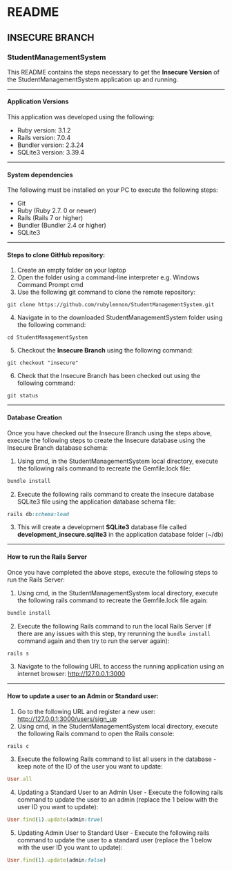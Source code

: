 # README

## INSECURE BRANCH

### StudentManagementSystem

This README contains the steps necessary to get the **Insecure Version** of the StudentManagementSystem application up and running.

---

#### Application Versions
This application was developed using the following:
* Ruby version: 3.1.2
* Rails version: 7.0.4
* Bundler version: 2.3.24
* SQLite3 version: 3.39.4

---

#### System dependencies
The following must be installed on your PC to execute the following steps:
* Git
* Ruby (Ruby 2.7. 0 or newer)
* Rails (Rails 7 or higher)
* Bundler (Bundler 2.4 or higher)
* SQLite3 

---

#### Steps to clone GitHub repository:
1. Create an empty folder on your laptop
2. Open the folder using a command-line interpreter e.g. Windows Command Prompt cmd
3. Use the following git command to clone the remote repository:
```
git clone https://github.com/rubylennon/StudentManagementSystem.git
```
4. Navigate in to the downloaded StudentManagementSystem folder using the following command:
```
cd StudentManagementSystem
```
5. Checkout the **Insecure Branch** using the following command:
```
git checkout "insecure"
```
6. Check that the Insecure Branch has been checked out using the following command:
```
git status
```

--- 

#### Database Creation
Once you have checked out the Insecure Branch using the steps above, execute the following steps to create the 
Insecure database using the Insecure Branch database schema:
1. Using cmd, in the StudentManagementSystem local directory, execute the following rails command to recreate the 
Gemfile.lock file:
```ruby
bundle install
```
2. Execute the following rails command to create the insecure database SQLite3 file using the application database schema file:
```ruby
rails db:schema:load
```
3. This will create a development **SQLite3** database file called **development_insecure.sqlite3** in the application 
database folder (~/db)

---

#### How to run the Rails Server
Once you have completed the above steps, execute the following steps to run the Rails Server:
1. Using cmd, in the StudentManagementSystem local directory, execute the following rails command to recreate the 
Gemfile.lock file again:
```ruby
bundle install
```
2.  Execute the following Rails command to run the local Rails Server (if there are any issues with this step, try 
rerunning the `bundle install` command again and then try to run the server again):
```ruby
rails s
```
3. Navigate to the following URL to access the running application using an internet browser:
http://127.0.0.1:3000

---

#### How to update a user to an Admin or Standard user:
1. Go to the following URL and register a new user:
   http://127.0.0.1:3000/users/sign_up
2. Using cmd, in the StudentManagementSystem local directory, execute the following Rails command to open the 
Rails console:
```ruby
rails c
```
3. Execute the following Rails command to list all users in the database - keep note of the ID of the user you 
want to update:
```ruby
User.all
```
4. Updating a Standard User to an Admin User - Execute the following rails command to update the user to an admin (replace the 1 below with the user ID you 
want to update):
```ruby
User.find(1).update(admin:true)
```
5. Updating Admin User to Standard User - Execute the following rails command to update the user to a standard user (replace the 1 below with the user ID you
   want to update):
```ruby
User.find(1).update(admin:false)
```

